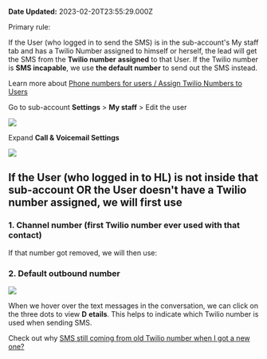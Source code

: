 **Date Updated:** 2023-02-20T23:55:29.000Z

Primary rule: 

  
If the User (who logged in to send the SMS) is in the sub-account's My staff tab and has a Twilio Number assigned to himself or herself, the lead will get the SMS from the **Twilio number** **assigned** to that User. If the Twilio number is **SMS incapable**, we use **the default number** to send out the SMS instead.

  
Learn more about [Phone numbers for users / Assign Twilio Numbers to Users](https://help.gohighlevel.com/en/support/solutions/articles/48001152124)

  
Go to sub-account **Settings** \> **My staff** \> Edit the user

  
![](https://s3.amazonaws.com/cdn.freshdesk.com/data/helpdesk/attachments/production/48282699342/original/pgEfe1-dT3q_puEcFshp8meGOwEjKOlIJg.png?1676916351)

  
Expand **Call & Voicemail Settings**

![](https://s3.amazonaws.com/cdn.freshdesk.com/data/helpdesk/attachments/production/48282699293/original/KHDtJLTrnrOYBmrCSrqXoBk4cigFAbmoqw.png?1676916321)

## If the User (who logged in to HL) is not inside that sub-account OR the User doesn't have a Twilio number assigned, we will first use

  
### **1\. Channel number (first Twilio number ever used with that contact)**

  
If that number got removed, we will then use:

  
### **2\. Default outbound number**

  
![](https://i.ibb.co/YjHc479/chrome-capture-2023-1-20.gif)

  
When we hover over the text messages in the conversation, we can click on the three dots to view **D** **etails**. This helps to indicate which Twilio number is used when sending SMS.

  
Check out why [SMS still coming from old Twilio number when I got a new one?](https://help.gohighlevel.com/en/support/solutions/articles/48001152123)